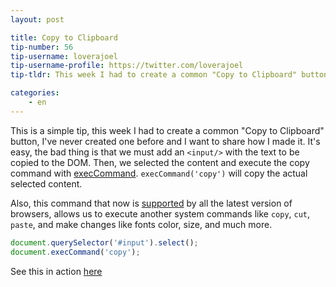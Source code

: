 ```yaml
---
layout: post

title: Copy to Clipboard
tip-number: 56
tip-username: loverajoel
tip-username-profile: https://twitter.com/loverajoel
tip-tldr: This week I had to create a common "Copy to Clipboard" button, I've never created one before and I want to share how I made it.

categories:
    - en
---
```


This is a simple tip, this week I had to create a common "Copy to Clipboard" button, I've never created one before and I want to share how I made it.
It's easy, the bad thing is that we must add an `<input/>` with the text to be copied to the DOM. Then, we selected the content and execute the copy command with [execCommand](https://developer.mozilla.org/en-US/docs/Web/API/Document/execCommand).
`execCommand('copy')` will copy the actual selected content.

Also, this command that now is [supported](http://caniuse.com/#search=execCommand) by all the latest version of browsers, allows us to execute another system commands like `copy`, `cut`, `paste`, and make changes like fonts color, size, and much more.

```js
document.querySelector('#input').select();
document.execCommand('copy');
```

See this in action [here](https://jsbin.com/huhozu/edit?html,js,output)